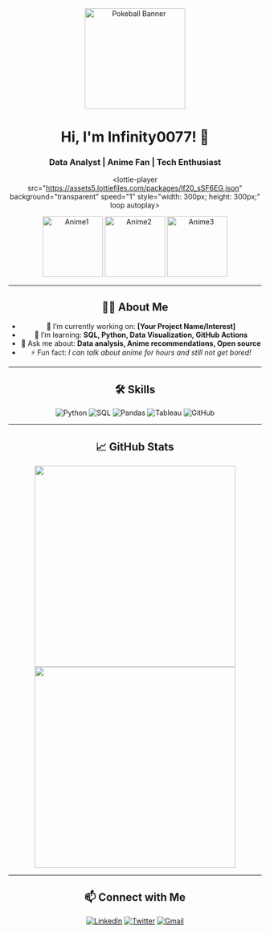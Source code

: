 <!-- PROFILE README FOR: Infinity0077 -->
<div align="center">

<!-- POKEBALL or ANIME-INSPIRED HEADER (Replace/Customize as Desired) -->
<img src="https://raw.githubusercontent.com/Feewsource/Feewsource/main/assets/pokeball.svg" alt="Pokeball Banner" width="200"/>

# Hi, I'm Infinity0077! 👋
### Data Analyst | Anime Fan | Tech Enthusiast

<!-- LOTTIE ANIMATION EXAMPLE -->
<lottie-player 
    src="https://assets5.lottiefiles.com/packages/lf20_sSF6EG.json"  <!-- Replace with your favorite Lottie JSON link -->
    background="transparent"
    speed="1"
    style="width: 300px; height: 300px;"
    loop
    autoplay>
</lottie-player>

<!-- ANIME IMAGES GALLERY (Replace URLs with your favorites) -->
<p align="center">
  <img src="https://i.imgur.com/UH3IPXw.gif" alt="Anime1" width="120"/>
  <img src="https://i.imgur.com/xxQwQyT.gif" alt="Anime2" width="120"/>
  <img src="https://i.imgur.com/neK6R87.gif" alt="Anime3" width="120"/>
</p>

---

## 👨‍💻 About Me

- 🔭 I’m currently working on: **[Your Project Name/Interest]**
- 🌱 I’m learning: **SQL, Python, Data Visualization, GitHub Actions**
- 💬 Ask me about: **Data analysis, Anime recommendations, Open source**
- ⚡ Fun fact: *I can talk about anime for hours and still not get bored!*

---

## 🛠️ Skills

![Python](https://img.shields.io/badge/Python-3670A0?style=for-the-badge&logo=python&logoColor=fff)
![SQL](https://img.shields.io/badge/SQL-4479A1?style=for-the-badge&logo=postgresql&logoColor=white)
![Pandas](https://img.shields.io/badge/Pandas-150458?style=for-the-badge&logo=pandas&logoColor=white)
![Tableau](https://img.shields.io/badge/Tableau-E97627?style=for-the-badge&logo=tableau&logoColor=white)
![GitHub](https://img.shields.io/badge/GitHub-181717?style=for-the-badge&logo=github&logoColor=white)

---

## 📈 GitHub Stats

<p align="center">
  <img src="https://github-readme-stats.vercel.app/api?username=Infinity0077&show_icons=true&theme=tokyonight" width="400"/>
  <img src="https://github-readme-streak-stats.herokuapp.com/?user=Infinity0077&theme=tokyonight" width="400"/>
</p>

---

## 📫 Connect with Me

[![LinkedIn](https://img.shields.io/badge/LinkedIn-blue?logo=linkedin&logoColor=white)](https://www.linkedin.com/in/your-link/)
[![Twitter](https://img.shields.io/badge/Twitter-blue?logo=twitter&logoColor=white)](https://twitter.com/your-handle)
[![Gmail](https://img.shields.io/badge/Gmail-red?logo=gmail&logoColor=white)](mailto:your.email@gmail.com)

</div>

<!--
INSTRUCTIONS:
- Replace image & Lottie URLs with your choices.
- Update your project, skills, and contact info.
- For Lottie animations, use the <lottie-player> from LottieFiles (GitHub markdown supports it on profile READMEs).
- To add more anime images, duplicate the <img> tag in the gallery.
-->